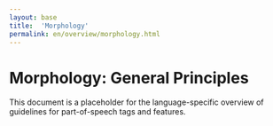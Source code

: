 ```yaml
---
layout: base
title:  'Morphology'
permalink: en/overview/morphology.html
---
```


# Morphology: General Principles

This document is a placeholder for the language-specific overview of
guidelines for part-of-speech tags and features.
